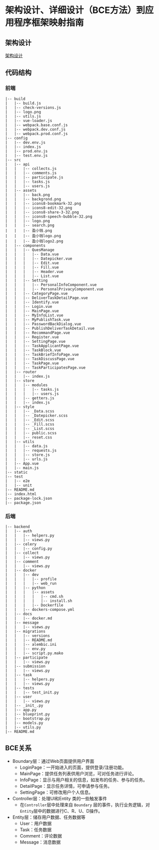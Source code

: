 

# 架构设计、详细设计（BCE方法）到应用程序框架映射指南 

## 架构设计

[架构设计](../design/软件设计文档)

## 代码结构

### 前端

```
|-- build
|	|-- build.js
|	|-- check-versions.js
|	|-- logo.png
|	|-- utils.js
|	|-- vue-loader.js
|	|-- webpack.base.conf.js
|	|-- webpack.dev.conf.js
|	|-- webpack.prod.conf.js
|-- config
|	|-- dev.env.js
|	|-- index.js
|	|-- prod.env.js
|	|-- test.env.js
|-- src
|	|-- api
|	|	|-- collects.js
|	|	|-- comments.js
|	|	|-- participate.js
|	|	|-- tasks.js
|	|	|-- users.js
|	|-- assets
|	|	|-- back.png
|	|	|-- backgrond.png
|	|	|-- icons8-bookmark-32.png
|	|	|-- icons8-edit-32.png
|	|	|-- icons8-share-3-32.png
|	|	|-- icons8-speech-bubble-32.png
|	|	|-- logo.png
|	|	|-- search.png
|	|	|--	盈小钱.png
|	|	|-- 盈小钱logo.png
|	|	|-- 盈小钱logo2.png	
|	|-- components
|	|	|-- QuesManage
|	|	|	|-- Data.vue
|	|	|	|-- Datepicker.vue
|	|	|	|-- Edit.vue
|	|	|	|-- Fill.vue
|	|	|	|-- Header.vue
|	|	|	|-- List.vue
|	|	|-- Setting
|	|	|	|-- PersonalInfoComponent.vue
|	|	|	|-- PersonalPrivacyComponent.vue
|	|	|-- CategoryPage.vue
|	|	|-- DeliverTaskDetailPage.vue
|	|	|-- Identify.vue
|	|	|-- Login.vue
|	|	|-- MainPage.vue
|	|	|-- MyInfoList.vue
|	|	|-- MyPublishTask.vue
|	|	|-- PasswordBackDialog.vue
|	|	|-- PublishDeliverTaskDetail.vue
|	|	|-- RecommandPage.vue
|	|	|-- Register.vue
|	|	|-- SettingPage.vue
|	|	|-- TaskApplicantPage.vue
|	|	|-- TaskBlock.vue
|	|	|-- TaskBriefInfoPage.vue
|	|	|-- TaskDiscussPage.vue
|	|	|-- TaskPage.vue
|	|	|-- TaskParticipatesPage.vue
|	|-- router
|	|	|-- index.js
|	|-- store
|	|	|-- modules
|	|	|	|-- tasks.js
|	|	|	|-- users.js
|	|	|-- getters.js
|	|	|-- index.js
|	|-- style
|	|	|-- _Data.scss
|	|	|-- _Datepicker.scss
|	|	|-- _Edit.scss
|	|	|-- _Fill.scss
|	|	|-- _List.scss
|	|	|-- public.scss
|	|	|-- reset.css
|	|-- utils
|	|	|-- data.js
|	|	|-- requests.js
|	|	|-- store.js
|	|	|-- urls.js
|	|-- App.vue
|	|-- main.js
|-- static
|-- test
|	|-- e2e
|	|-- unit
|-- README.md
|-- index.html
|-- package-lock.json
|-- package.json
```

### 后端

```
|-- backend
|	|-- auth
|	|	|-- helpers.py
|	|	|-- views.py
|	|-- celery
|	|	|-- config.py
|	|-- collect
|	|	|-- views.py
|	|-- comment
|	|	|-- views.py
|	|-- docker
|	|	|-- dev
|	|	|	|-- profile
|	|	|	|-- web_run
|	|	|-- python
|	|	|	|-- assets
|	|	|	|	|-- cmd.sh
|	|	|	|	|-- install.sh
|	|	|	|-- Dockerfile
|	|	|-- dockers-compose.yml
|	|-- docs
|	|	|-- docker.md
|	|-- message
|	|	|-- views.py
|	|-- migrations
|	|	|-- versions
|	|	|-- README.md
|	|	|-- alembic.ini
|	|	|-- env.py
|	|	|-- script.py.mako
|	|-- participate
|	|	|-- views.py
|	|-- submission
|	|	|-- views.py
|	|-- task
|	|	|-- helpers.py
|	|	|-- views.py
|	|-- tests
|	|	|-- test_init.py
|	|-- user
|	|	|-- views.py
|	|-- _init_.py
|	|-- app.py
|	|-- blueprint.py
|	|-- bootstrap.py
|	|-- models.py
|	|-- utils.py
|-- README.md
```

## BCE关系

- Boundary层：通过Web页面提供用户界面
  - LoginPage：一开始进入的页面，提供登录/注册功能。
  - MainPage：提供任务列表供用户浏览，可对任务进行评论。
  - InfoPage：显示与用户相关的信息，如发布的任务、参与的任务。
  - DetailPage：显示任务详情，可申请参与任务。
  - SettingPage：可修改用户个人信息。
- Controller层：处理UI和Entity 类的一些触发事件 
  - 在`Controller`层中处理来自 `Boundary` 层的事件，执行业务逻辑，对`Entity`层中的数据进行C、R、U、D操作。
- Entity层：储存用户数据、任务数据等
  - User：用户数据
  - Task：任务数据
  - Comment：评论数据
  - Message：消息数据







